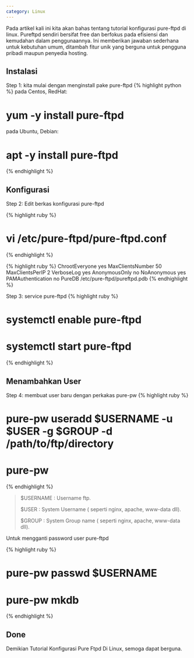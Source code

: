 ```yaml
---
category: Linux
---
```


Pada artikel kali ini kita akan bahas tentang tutorial konfigurasi pure-ftpd di linux. Pureftpd sendiri bersifat free dan berfokus pada efisiensi dan kemudahan dalam penggunaannya. Ini memberikan jawaban sederhana untuk kebutuhan umum, ditambah fitur unik yang berguna untuk pengguna pribadi maupun penyedia hosting.

## Instalasi
Step 1: kita mulai dengan menginstall pake pure-ftpd
{% highlight python %}
pada Centos, RedHat:
   # yum -y install pure-ftpd

pada Ubuntu, Debian:
   # apt -y install pure-ftpd
{% endhighlight %}

## Konfigurasi
Step 2: Edit berkas konfigurasi pure-ftpd

{% highlight ruby %}
   # vi /etc/pure-ftpd/pure-ftpd.conf
{% endhighlight %}

{% highlight ruby %}
   ChrootEveryone              yes
   MaxClientsNumber            50
   MaxClientsPerIP             2
   VerboseLog                  yes
   AnonymousOnly               no
   NoAnonymous                 yes
   PAMAuthentication no
   PureDB /etc/pure-ftpd/pureftpd.pdb
{% endhighlight %}

Step 3: service pure-ftpd
{% highlight ruby %}
   # systemctl enable pure-ftpd
   # systemctl start pure-ftpd
{% endhighlight %}

## Menambahkan User
Step 4: membuat user baru dengan perkakas pure-pw
{% highlight ruby %}
   # pure-pw useradd $USERNAME -u $USER -g $GROUP -d /path/to/ftp/directory
   # pure-pw
{% endhighlight %}

> $USERNAME : Username ftp.
>
> $USER : System Username ( seperti nginx, apache, www-data dll).
>
> $GROUP : System Group name ( seperti nginx, apache, www-data dll).

Untuk mengganti password user pure-ftpd

{% highlight ruby %}
   # pure-pw passwd $USERNAME
   # pure-pw mkdb
{% endhighlight %}

## Done
Demikian Tutorial Konfigurasi Pure Ftpd Di Linux, semoga dapat berguna.
